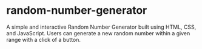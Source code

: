 # random-number-generator
A simple and interactive Random Number Generator built using HTML, CSS, and JavaScript. Users can generate a new random number within a given range with a click of a button.
